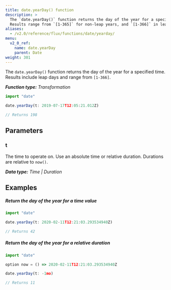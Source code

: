 ```yaml
---
title: date.yearDay() function
description: >
  The `date.yearDay()` function returns the day of the year for a specified time.
  Results range from `[1-365]` for non-leap years, and `[1-366]` in leap years.
aliases:
  - /v2.0/reference/flux/functions/date/yearday/
menu:
  v2_0_ref:
    name: date.yearDay
    parent: Date
weight: 301
---
```


The `date.yearDay()` function returns the day of the year for a specified time.
Results include leap days and range from `[1-366]`.

_**Function type:** Transformation_  

```js
import "date"

date.yearDay(t: 2019-07-17T12:05:21.012Z)

// Returns 198
```

## Parameters

### t
The time to operate on.
Use an absolute time or relative duration.
Durations are relative to `now()`.

_**Data type:** Time | Duration_

## Examples

##### Return the day of the year for a time value
```js
import "date"

date.yearDay(t: 2020-02-11T12:21:03.293534940Z)

// Returns 42
```

##### Return the day of the year for a relative duration
```js
import "date"

option now = () => 2020-02-11T12:21:03.293534940Z

date.yearDay(t: -1mo)

// Returns 11
```
